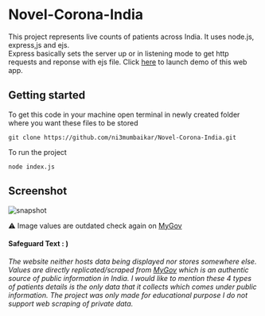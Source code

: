 # Novel-Corona-India
This project represents live counts of patients across India. It uses node.js, express,js and ejs.  
Express basically sets the server up or in listening mode to get http requests and reponse with ejs file. Click [here](https://arcane-harbor-27723.herokuapp.com/covid-19-india) to launch demo of this web app.
  
## Getting started  
To get this code in your machine open terminal in newly created folder where you want these files to be stored  
  
``` git clone https://github.com/ni3mumbaikar/Novel-Corona-India.git ```  

To run the project
  
```node index.js```
  
## Screenshot  
![snapshot](snapshot/web_portal.png)  
  
:warning: Image values are outdated check again on [MyGov](https://mygov.in/covid-19) 

#### Safeguard Text : )
*The website neither hosts data being displayed nor stores somewhere else.
Values are directly replicated/scraped from [MyGov](https://mygov.in/covid-19) which is an authentic source of public information in India.
I would like to mention these 4 types of patients details is the only 
data that it collects which comes under public information.
The project was only made for educational purpose I do not support web scraping of private data.*
